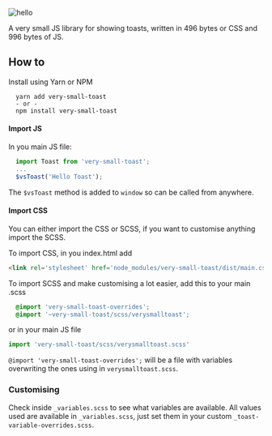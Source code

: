 ![hello](https://raw.githubusercontent.com/jjohnson1994/very-small-toast/master/hello.png)

A very small JS library for showing toasts, written in 496 bytes or CSS and 996 bytes of JS.

## How to

Install using Yarn or NPM
```
  yarn add very-small-toast
  - or -
  npm install very-small-toast
```

#### Import JS
In you main JS file:
``` js
  import Toast from 'very-small-toast';
  ...
  $vsToast('Hello Toast');
```
The `$vsToast` method is added to `window` so can be called from anywhere.

#### Import CSS
You can either import the CSS or SCSS, if you want to customise anything import the SCSS.

To import CSS, in you index.html add
``` html
<link rel='stylesheet' href='node_modules/very-small-toast/dist/main.css'/>
```

To import SCSS and make customising a lot easier, add this to your main .scss
``` css
  @import 'very-small-toast-overrides';
  @import '~very-small-toast/scss/verysmalltoast';
```
or in your main JS file
``` js
import 'very-small-toast/scss/verysmalltoast.scss'
```

`@import 'very-small-toast-overrides';` will be a file with variables overwriting the ones using in `verysmalltoast.scss`.

### Customising
Check inside `_variables.scss` to see what variables are available. All values used are available in `_variables.scss`, just set them in your custom `_toast-variable-overrides.scss`.